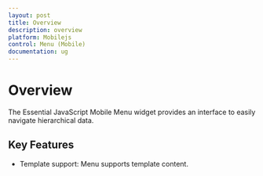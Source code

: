 ```yaml
---
layout: post
title: Overview
description: overview 
platform: Mobilejs
control: Menu (Mobile)
documentation: ug
---
```


# Overview 

The Essential JavaScript Mobile Menu widget provides an interface to easily navigate hierarchical data.

## Key Features

* Template support: Menu supports template content.
